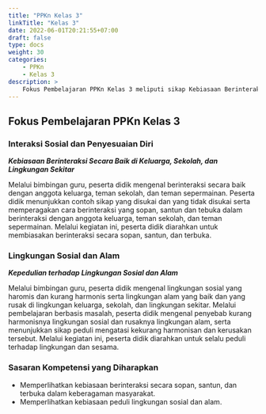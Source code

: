```yaml
---
title: "PPKn Kelas 3"
linkTitle: "Kelas 3"
date: 2022-06-01T20:21:55+07:00
draft: false
type: docs
weight: 30
categories:
    - PPKn
    - Kelas 3
description: >
    Fokus Pembelajaran PPKn Kelas 3 meliputi sikap Kebiasaan Berinteraksi Secara Baik di Keluarga, Sekolah, dan Lingkungan Sekitar serta Kepedulian terhadap Lingkungan Sosial dan Alam.
---
```

## Fokus Pembelajaran PPKn Kelas 3
### Interaksi Sosial dan Penyesuaian Diri
***Kebiasaan Berinteraksi Secara Baik di Keluarga, Sekolah, dan Lingkungan Sekitar***

Melalui bimbingan guru, peserta didik mengenal berinteraksi secara baik dengan anggota keluarga, teman sekolah, dan teman sepermainan. Peserta didik menunjukkan contoh sikap yang disukai dan yang tidak disukai serta memperagakan cara berinteraksi yang sopan, santun dan tebuka dalam berinteraksi dengan anggota keluarga, teman sekolah, dan teman sepermainan. Melalui kegiatan ini, peserta didik diarahkan untuk membiasakan berinteraksi secara sopan, santun, dan terbuka.

### Lingkungan Sosial dan Alam
***Kepedulian terhadap Lingkungan Sosial dan Alam***

Melalui bimbingan guru, peserta didik mengenal lingkungan sosial yang haromis dan kurang harmonis serta lingkungan alam yang baik dan yang rusak di lingkungan keluarga, sekolah, dan lingkungan sekitar. Melalui pembelajaran berbasis masalah, peserta didik mengenal penyebab kurang harmonisnya lingkungan sosial dan rusaknya lingkungan alam, serta menunjukkan sikap peduli mengatasi kekurang harmonisan dan kerusakan tersebut. Melalui kegiatan ini, peserta didik diarahkan untuk selalu peduli terhadap lingkungan dan sesama.

### Sasaran Kompetensi yang Diharapkan
- Memperlihatkan kebiasaan berinteraksi secara sopan, santun, dan terbuka dalam keberagaman masyarakat.
- Memperlihatkan kebiasaan peduli lingkungan sosial dan alam.
